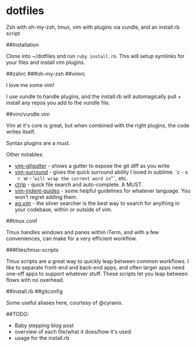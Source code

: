 dotfiles
========

Zsh with oh-my-zsh, tmux, vim with plugins via vundle, and an install.rb script

##Installation

Clone into ~/dotfiles and run `ruby install.rb`.
This will setup symlinks for your files and install vim plugins.

##zshrc
###oh-my-zsh
##vimrc

I love me some vim!

I use vundle to handle plugins, and the install.rb will automagically pull + install any repos you add to the vundle file.

##vim/vundle.vim

Vim at it's core is great, but when combined with the right plugins,
the code writes itself.

Syntax plugins are a must.

Other notables:

- [vim-gitgutter](https://github.com/airblade/vim-gitgutter) - shows a gutter to expose the git diff as you write
- [vim-surround](https://github.com/tpope/vim-surround) - gives the quick surround ability I loved in sublime. `c - s
  - w - '` will wrap the current word in `''`, etc.
- [ctrlp](https://github.com/kien/ctrlp.vim) - quick file search and auto-complete. A MUST.
- [vim-indent-guides](https://github.com/nathanaelkane/vim-indent-guides) - some helpful guidelines for whatever language. You won't
  regret adding them.
- [ag.vim](https://github.com/rking/ag.vim) - the silver searcher is the best way to search for anything in your
  codebase, within or outside of vim.

##tmux.conf

Tmux handles windows and panes within iTerm, and with a few conveniences, can make for a very efficient workflow.

###files/tmux-scripts

Tmux scripts are a great way to quickly leap between common workflows. I like to
separate front-end and back-end apps, and often larger apps need one-off apps to
support whatever stuff. These scripts let you leap between flows with no
overhead.

##install.rb
##gitconfig

Some useful aliases here, courtesy of @cyranix.

##TODO:

- Baby stepping blog post
- overview of each file/what it does/how it's used
- usage for the install.rb
